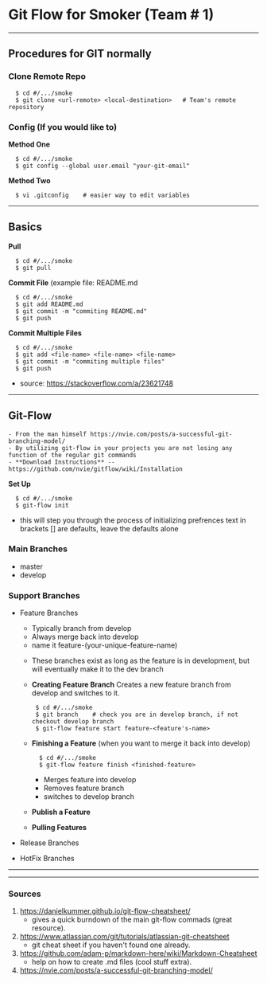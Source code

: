 # Git Flow for Smoker (Team # 1)
***

## Procedures for GIT normally

### Clone Remote Repo
```shell
  $ cd #/.../smoke
  $ git clone <url-remote> <local-destination>   # Team's remote repository
```

### Config (If you would like to)
  **Method One**
  ```shell
    $ cd #/.../smoke
    $ git config --global user.email "your-git-email"
  ```

  **Method Two**
  ```shell
    $ vi .gitconfig    # easier way to edit variables
  ```

***

## Basics

  **Pull**
  ```shell
    $ cd #/.../smoke
    $ git pull
  ```

  **Commit File** (example file: README.md
  ```shell
    $ cd #/.../smoke
    $ git add README.md
    $ git commit -m "commiting README.md"
    $ git push
  ```

  **Commit Multiple Files**
  ```shell
    $ cd #/.../smoke
    $ git add <file-name> <file-name> <file-name>
    $ git commit -m "commiting multiple files"
    $ git push
   ```
   - source: https://stackoverflow.com/a/23621748

***

 ## Git-Flow

    - From the man himself https://nvie.com/posts/a-successful-git-branching-model/
    - By utilizing git-flow in your projects you are not losing any function of the regular git commands
    - **Download Instructions** --  https://github.com/nvie/gitflow/wiki/Installation

  **Set Up**
  ```shell
    $ cd #/.../smoke
    $ git-flow init
  ```
   - this will step you through the process of initializing prefrences text in brackets [] are defaults, leave the defaults   alone

 ### Main Branches

   + master
   + develop

 ### Support Branches

   + Feature Branches
        + Typically branch from develop
        + Always merge back into develop
        + name it feature-(your-unique-feature-name)

        - These branches exist as long as the feature is in development, but will eventually make it to the dev branch

        - **Creating Feature Branch**
          Creates a new feature branch from develop and switches to it.
           ```shell
            $ cd #/.../smoke
            $ git branch    # check you are in develop branch, if not checkout develop branch
            $ git-flow feature start feature-<feature's-name>  
           ```
        - **Finishing a Feature**  (when you want to merge it back into develop)
          ```shell
            $ cd #/.../smoke
            $ git-flow feature finish <finished-feature>
          ```

          - Merges feature into develop
          - Removes feature branch
          - switches to develop branch

        - **Publish a Feature**

        - **Pulling Features**

   + Release Branches      

   + HotFix Branches

***
***

 ### Sources

  1. https://danielkummer.github.io/git-flow-cheatsheet/
        - gives a quick burndown of the main git-flow commads (great resource).
  2. https://www.atlassian.com/git/tutorials/atlassian-git-cheatsheet
        - git cheat sheet if you haven't found one already.
  3. https://github.com/adam-p/markdown-here/wiki/Markdown-Cheatsheet
        - help on how to create .md files (cool stuff extra).
  4. https://nvie.com/posts/a-successful-git-branching-model/
